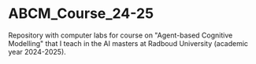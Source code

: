 # ABCM_Course_24-25
Repository with computer labs for course on "Agent-based Cognitive Modelling" that I teach in the AI masters at Radboud University (academic year 2024-2025).
